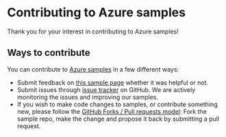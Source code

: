 # Contributing to Azure samples

Thank you for your interest in contributing to Azure samples!

## Ways to contribute

You can contribute to [Azure samples](https://github.com/Azure-Samples/eventhub-dotnet-manage-event-hub-geo-disaster-recovery) in a few different ways:

- Submit feedback on [this sample page](https://azure.microsoft.com/documentation/samples/eventhub-dotnet-manage-event-hub-geo-disaster-recovery/) whether it was helpful or not.  
- Submit issues through [issue tracker](https://github.com/Azure-Samples/eventhub-dotnet-manage-event-hub-geo-disaster-recovery/issues) on GitHub. We are actively monitoring the issues and improving our samples.
- If you wish to make code changes to samples, or contribute something new, please follow the [GitHub Forks / Pull requests model](https://help.github.com/articles/fork-a-repo/): Fork the sample repo, make the change and propose it back by submitting a pull request.